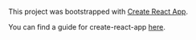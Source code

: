 This project was bootstrapped with [Create React App](https://github.com/facebookincubator/create-react-app).

You can find a guide for create-react-app [here](https://github.com/facebookincubator/create-react-app/blob/master/packages/react-scripts/template/README.md).

